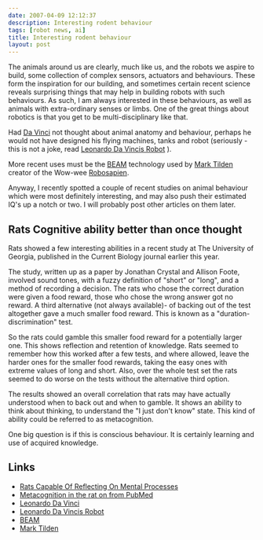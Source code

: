 ```yaml
---
date: 2007-04-09 12:12:37
description: Interesting rodent behaviour
tags: [robot news, ai]
title: Interesting rodent behaviour
layout: post
---
```

The animals around us are clearly, much like us, and the robots we aspire to build, some collection of complex sensors, actuators and behaviours. These form the inspiration for our building, and sometimes certain recent science reveals surprising things that may help in building robots with such behaviours. As such, I am always interested in these behaviours, as well as animals with extra-ordinary senses or limbs. One of the great things about robotics is that you get to be multi-disciplinary like that.

Had [Da Vinci](/wiki/leonardo_da_vinci "Leonardo Da Vinci") not thought about animal anatomy and behaviour, perhaps he would not have designed his flying machines, tanks and robot (seriously - this is not a joke, read [Leonardo Da Vincis Robot](/wiki/leonardo_da_vincis_robot "The Humanoid Robot Designed By Leonardo Da Vinci") ).

More recent uses must be the [BEAM](/wiki/beam_robots "Biology, Electronics, Aesthetics and Mechanics") technology used by [Mark Tilden](/wiki/mark_tilden "Mark Tilden") creator of the Wow-wee [Robosapien](/wiki/robosapien.html "RoboSapien").

Anyway, I recently spotted a couple of recent studies on animal behaviour which were most definitely interesting, and may also push their estimated IQ's up a notch or two. I will probably post other articles on them later.

## Rats Cognitive ability better than once thought

Rats showed a few interesting abilities in a recent study at The University of Georgia, published in the Current Biology journal earlier this year.

The study, written up as a paper by Jonathan Crystal and Allison Foote, involved sound tones, with a fuzzy definition of "short" or "long", and a method of recording a decision. The rats who chose the correct duration were given a food reward, those who chose the wrong answer got no reward. A third alternative (not always available)- of backing out of the test altogether gave a much smaller food reward. This is known as a "duration-discrimination" test.

So the rats could gamble this smaller food reward for a potentially larger one. This shows reflection and retention of knowledge. Rats seemed to remember how this worked after a few tests, and where allowed, leave the harder ones for the smaller food rewards, taking the easy ones with extreme values of long and short. Also, over the whole test set the rats seemed to do worse on the tests without the alternative third option.

The results showed an overall correlation that rats may have actually understood when to back out and when to gamble. It shows an ability to think about thinking, to understand the "I just don't know" state. This kind of ability could be referred to as metacognition.

One big question is if this is conscious behaviour. It is certainly learning and use of acquired knowledge.

## Links

* [Rats Capable Of Reflecting On Mental Processes](https://www.sciencedaily.com/releases/2007/03/070308121856.htm)
* [Metacognition in the rat on from PubMed](https://www.ncbi.nlm.nih.gov/pmc/articles/PMC1861845/)
* [Leonardo Da Vinci](/wiki/leonardo_da_vinci "Leonardo Da Vinci")
* [Leonardo Da Vincis Robot](/wiki/leonardo_da_vincis_robot "The Humanoid Robot Designed By Leonardo Da Vinci")
* [BEAM](/wiki/beam_robots "Biology, Electronics, Aesthetics and Mechanics")
* [Mark Tilden](/wiki/mark_tilden "Mark Tilden")
